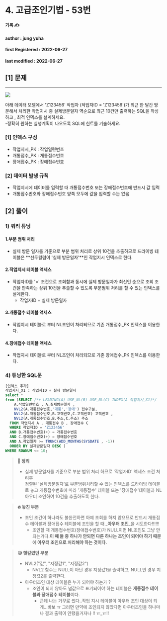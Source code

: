 # 4. 고급조인기법 - 53번

**기록 ✍️**

#### author : jung yuha

#### **first Registered : 2022-06-27**

#### last modified : **2022-06-27**

## \[1] 문제

****

![](https://velog.velcdn.com/images/yooha9621/post/a30cc8ac-bcbf-49ba-b279-0013d9450f80/image.png)

아래 데이터 모델에서 'Z123456' 작업자 (작업자ID = 'Z123456')가 최근 한 달간 방문해서 처리한 작업지시 중 실제방문일자 역순으로 최근 10건만 출력하는 SQL을 작성하고 , 최적 인덱스를 설계하세요.\
\-정확히 원하는 실행계획이 나오도록 SQL에 힌트를 기술하세요.

### \[1] 인덱스 구성 <a href="#1" id="1"></a>

* 작업지시\_PK : 작업일련번호
* 개통접수\_PK : 개통접수번호
* 장애접수\_PK : 장애접수번호

### \[2] 데이터 발생 규칙 <a href="#2" id="2"></a>

* 작업지시에 데이터를 입력할 때 개통접수번호 또는 장애접수번호에 반드시 값 입력
* 개통접수번호와 장애접수번호 양쪽 모두에 값을 입력할 수는 없음

## \[2] 풀이

### 1) 쿼리 튜닝 <a href="#1" id="1"></a>

#### 1.부분 범위 처리 <a href="#1" id="1"></a>

* 실제 방문 일자를 기준으로 부분 범위 처리로 상위 10건을 추출하므로 드라이빙 테이블은 **선두컬럼이 '실제 방문일자'**인 작업지시 인덱스로 한다.

#### 2.작업지시 테이블 액세스 <a href="#2" id="2"></a>

* 작업자ID를 '=' 조건으로 조회함과 동시에 실제 방문일자가 최신인 순으로 조회 조건을 만족하는 상위 10건을 추출할 수 있도록 부분범위 처리를 할 수 있는 인덱스를 설계한다.
  * 작업자ID + 실제 방문일자

#### 3.개통접수 테이블 액세스 <a href="#3" id="3"></a>

* 작업지시 테이블로 부터 NL조인이 처리되므로 기존 개통접수\_PK 인덱스를 이용한다.

#### 4.장애접수 테이블 액세스 <a href="#4" id="4"></a>

* 작업지시 테이블로 부터 NL조인이 처리되므로 기존 장애접수\_PK 인덱스를 이용한다.

### 4) 튜닝한 SQL문 <a href="#4-sql" id="4-sql"></a>

```sql
[인덱스 추가]
작업지시_X1 : 작업자ID + 실제 방문일자
select *
from (SELECT /*+ LEADING(A) USE_NL(B) USE_NL(C) INDEX(A 작업지시_X1)*/ 
	A.작업일련번호 , A.실제방문일자 ,
    NVL2(A.개통접수번호,'개통','장애') 접수구분,
    NVL2(A.개통접수번호,B.고객번호,C.고객번호) 고객번호 ,
    NVL2(A.개통접수번호,B.주소,C.주소) 주소
  FROM 작업지시 A , 개통접수 B , 장애접수 C
  WHERE 작업자ID = 'Z123456'
  AND B.개통접수번호(+) = 개통접수번호
  AND C.장애접수번호(+) = 장애접수번호
  AND A.작업일자 >= TRUNC(ADD_MONTHS(SYSDATE , -1))
  ORDER BY 실제방문일자 DESC ) 
WHERE ROWNUM <= 10;
```

> **🍎 정리**
>
> * 실제 방문일자를 기준으로 부분 범위 처리 하므로 '작업자ID' 액세스 조건 처리후\
>   정렬된 '실제방문일자'로 부분범위처리할 수 있는 인덱스를 드라이빙 테이블로 놓고 개통접수번호에 따라 '개통접수' 테이블 또는 '장애접수'테이블과 NL 아우터 조인하여 10건을 추출하도록 한다.

> **🔥 놓친 부분**
>
> * 조인 조건이 하나라도 불완전하면 아예 조회를 하지 않으므로 반드시 개통접수 테이블과 장애접수 테이블에 조인을 할 때 _**아우터 조인**_을 시도한다!!!!!!
>   * 조인할 때 개통접수번호(장애접수번호)가 NULL이면 NL조인도 그냥 안되는거다.**이 때 둘 중 하나가 안되면 다른 하나는 조인이 되어야 하기 때문에 아우터 조인으로 처리해야 하는 것이다.**

> **😥 헷갈렸던 부분**
>
> * NVL2("값", "지정값1", "지정값2")
>   * NVL2 함수는 NULL이 아닌 경우 지정값1을 출력하고, NULL인 경우 지정값2를 출력한다.
> * 아우터조인 대상 테이블은 누가 되어야 하는가 ?
>   * 조인이 되지 않아도 널값으로 표기되어야 하는 테이블은 **개통접수 테이블과 장애접수 테이블**이다.
>     * 근데 나는 거꾸로 썼다..작업 지시 테이블이 아우터 조인 대상이 되게...바보 ㅠ 그러면 만약에 조인되지 않았다면 아우터조인을 하나마나 결과 출력이 안됐을거자나 !! ㅠ\_ㅠ!!
